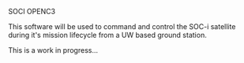 SOCI OPENC3

This software will be used to command and control the SOC-i satellite during it's mission lifecycle from a UW based ground station.

This is a work in progress...
